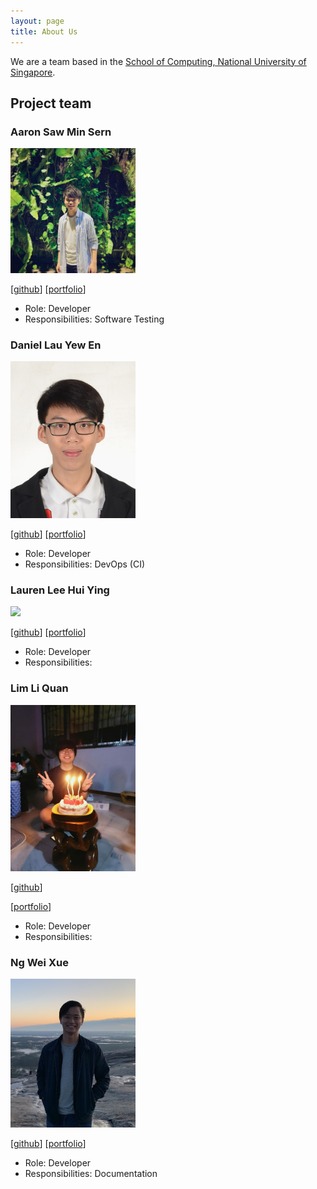 ```yaml
---
layout: page
title: About Us
---
```


We are a team based in the [School of Computing, National University of Singapore](http://www.comp.nus.edu.sg).

## Project team

### Aaron Saw Min Sern

<img src="images/aaronsms.png" width="200px">

[[github](https://github.com/aaronsms)]
[[portfolio](team/aaronsms.md)]

* Role: Developer
* Responsibilities: Software Testing

### Daniel Lau Yew En

<img src="images/daniellau88.png" width="200px">

[[github](http://github.com/daniellau88)]
[[portfolio](team/daniellau.md)]

* Role: Developer
* Responsibilities: DevOps (CI)

### Lauren Lee Hui Ying

<img src="images/laurenlhy.png" width="200px">

[[github](http://github.com/laurenlhy)]
[[portfolio](team/laurenlhy.md)]

* Role: Developer
* Responsibilities:

### Lim Li Quan

<img src="images/ahquanz.png" width="200px">

[[github](http://github.com/ahquanz)]

[[portfolio](team/ahquanz.md)]

* Role: Developer
* Responsibilities:

### Ng Wei Xue

<img src="images/weixue123.png" width="200px">

[[github](http://github.com/weixue123)]
[[portfolio](team/weixue123.md)]

* Role: Developer
* Responsibilities: Documentation
